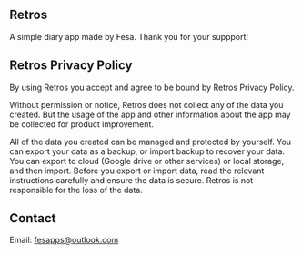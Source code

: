 ## Retros
A simple diary app made by Fesa. Thank you for your suppport!

## Retros Privacy Policy
By using Retros you accept and agree to be bound by Retros Privacy Policy.

Without permission or notice, Retros does not collect any of the data you created. But the usage of the app and other information about the app may be collected for product improvement.

All of the data you created can be managed and protected by yourself. You can export your data as a backup, or import backup to recover your data. You can export to cloud (Google drive or other services) or local storage, and then import. Before you export or import data, read the relevant instructions carefully and ensure the data is secure. Retros is not responsible for the loss of the data.

## Contact
Email: fesapps@outlook.com
